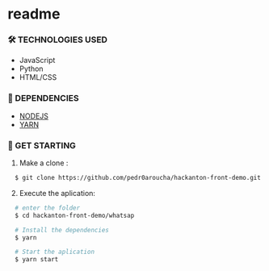 # readme

### 🛠 TECHNOLOGIES USED
<ul>
  <li>JavaScript</li>
  <li>Python</li>
  <li>HTML/CSS</li>
</ul>

### 🧰 DEPENDENCIES
<ul>
  <li> <a href="https://nodejs.org"> NODEJS </a> </li>
  <li> <a href="https://www.yarn.com"> YARN </a> </li>
</ul>

### 🚀 GET STARTING

1. Make a clone :

```sh
  $ git clone https://github.com/pedr0aroucha/hackanton-front-demo.git
```

2. Execute the aplication:

```sh
  # enter the folder
  $ cd hackanton-front-demo/whatsap

  # Install the dependencies
  $ yarn

  # Start the aplication
  $ yarn start

```